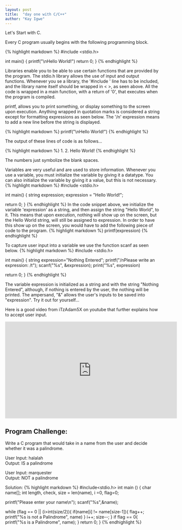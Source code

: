 ```yaml
---
layout: post
title:  "day one with C/C++"
author: "Kay Igwe"
---
```


Let's Start with C.

Every C program usually begins with the following programming block.

{% highlight markdown %}
#include <stdio.h>

int main()
{
  printf("\nHello World!")
  return 0;
}
{% endhighlight %}


Libraries enable you to be able to use certain functions that are provided by the program. The stdio.h library allows the use of input and output functions. Whenever you se a library, the '#include ' line has to be included, and the library name itself should be wrapped in < >, as seen above. All the code is wrapped in a main function, with a return of '0', that executes when the program is compiled.

printf, allows you to print something, or display something to the screen upon execution. Anything wrapped in quotation marks is considered a string except for formatting expressions as seen below. The '/n' expression means to add a new line before the string is displayed.  

{% highlight markdown %}
  printf("\nHello World!")
{% endhighlight %}

The output of these lines of code is as follows...

{% highlight markdown %}
  1.
  2. Hello World!
{% endhighlight %}

The numbers just symbolize the blank spaces.

Variables are very useful and are used to store information. Whenever you use a variable, you must initialize the variable by giving it a datatype. You can also initialize the variable by giving it a value, but this is not necessary.
{% highlight markdown %}
#include <stdio.h>

int main()
{
  string expression;
  expression = "Hello World!";

  return 0;
}
{% endhighlight %}
In the code snippet above, we initialize the variable 'expression' as a string, and then assign the string "Hello World", to it. This means that upon execution, nothing will show up on the screen, but the Hello World string, will still be assigned to expression. In order to have this show up on the screen, you would have to add the following piece of code to the program.
{% highlight markdown %}
  printf(expression)
{% endhighlight %}

To capture user input into a variable we use the function scanf as seen below.
{% highlight markdown %}
#include <stdio.h>

int main()
{
  string expression="Nothing Entered";
  printf("/nPlease write an expression: /t");
  scanf("%s", &expression);
  print("%s", expression)

  return 0;
}
{% endhighlight %}

The variable expression is initialized as a string and with the string "Nothing Entered", although, if nothing is entered by the user, the nothing will be printed. The ampersand, "&" allows the user's inputs to be saved into "expression". Try it out for yourself...

Here is a good video from iTzAdam5X on youtube that further explains how to accept user input.

<center><iframe width="560" height="315" src="https://www.youtube.com/embed/z8evnLrYm9I?rel=0" frameborder="0" allow="autoplay; encrypted-media" allowfullscreen></iframe></center>

<h2>Program Challenge:</h2>
Write a C program that would take in a name from the user and decide whether it was a palindrome.

User Input: halalah<br/>
Output: IS a palindrome

User Input: marquester<br/>
Output: NOT a palindrome

Solution:
{% highlight markdown %}
#include<stdio.h>
int main ()
{
  char name[]; int length, check, size = len(name), i =0, flag=0;

  printf("Please enter your name\n"); scanf("%s",&name);

  while (flag == 0 || (i>int(size/2)){
    if(name[i] != name[size-1]){
      flag++;
      printf("%s is not a Palindrome", name)
    }
    i++; size--;
  }
  if flag == 0{
    printf("%s is a Palindrome", name);
  }
return 0;
}
{% endhighlight %}
